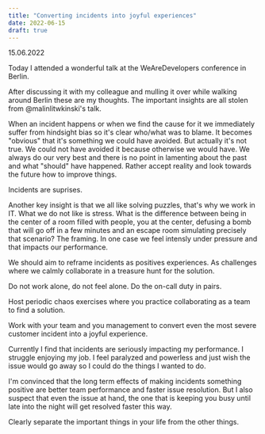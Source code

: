 ```yaml
---
title: "Converting incidents into joyful experiences"
date: 2022-06-15
draft: true
---
```


15.06.2022

Today I attended a wonderful talk at the WeAreDevelopers conference in Berlin.

After discussing it with my colleague and mulling it over while walking around Berlin these are my thoughts. The important insights are all stolen from @malinlitwkinski's talk.

When an incident happens or when we find the cause for it we immediately suffer from hindsight bias so it's clear who/what was to blame. It becomes "obvious" that it's something we could have avoided. But actually it's not true. We could not have avoided it because otherwise we would have. We always do our very best and there is no point in lamenting about the past and what "should" have happened. Rather accept reality and look towards the future how to improve things.

Incidents are suprises.

Another key insight is that we all like solving puzzles, that's why we work in IT. What we do not like is stress. What is the difference between being in the center of a room filled with people, you at the center, defusing a bomb that will go off in a few minutes and an escape room simulating precisely that scenario? The framing. In one case we feel intensly under pressure and that impacts our performance.

We should aim to reframe incidents as positives experiences. As challenges where we calmly collaborate in a treasure hunt for the solution.

Do not work alone, do not feel alone. Do the on-call duty in pairs.

Host periodic chaos exercises where you practice collaborating as a team to find a solution.

Work with your team and you management to convert even the most severe customer incident into a joyful experience.

Currently I find that incidents are seriously impacting my performance. I struggle enjoying my job. I feel paralyzed and powerless and just wish the issue would go away so I could do the things I wanted to do.

I'm convinced that the long term effects of making incidents something positive are better team performance and faster issue resolution. But I also suspect that even the issue at hand, the one that is keeping you busy until late into the night will get resolved faster this way.

Clearly separate the important things in your life from the other things.
